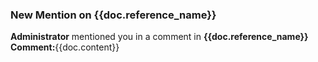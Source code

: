 <p><h3>New Mention on {{doc.reference_name}}</h3><p>
<b>Administrator</b> mentioned you in a comment in <b>{{doc.reference_name}}</b><br>
<b>Comment:</b>{{doc.content}}